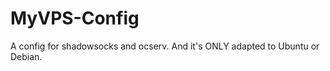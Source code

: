 MyVPS-Config
============

A config for shadowsocks and ocserv. And it's ONLY adapted to Ubuntu or Debian.

